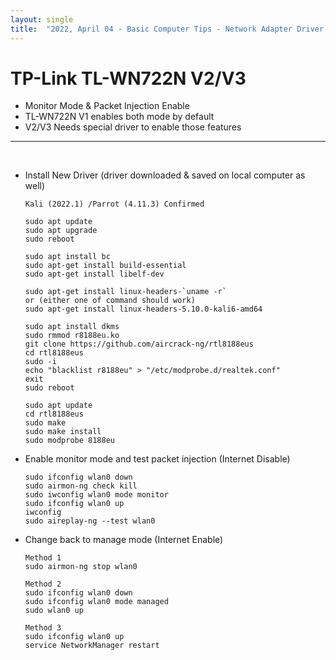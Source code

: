 ```yaml
---
layout: single
title:  "2022, April 04 - Basic Computer Tips - Network Adapter Driver Fix (TL-WN722N)"
---
```


# TP-Link TL-WN722N V2/V3
- Monitor Mode & Packet Injection Enable
- TL-WN722N V1 enables both mode by default
- V2/V3 Needs special driver to enable those features
---
<br>

- Install New Driver (driver downloaded & saved on local computer as well)
    ```
    Kali (2022.1) /Parrot (4.11.3) Confirmed

    sudo apt update
    sudo apt upgrade
    sudo reboot
    
    sudo apt install bc
    sudo apt-get install build-essential 
    sudo apt-get install libelf-dev 

    sudo apt-get install linux-headers-`uname -r`
    or (either one of command should work)
    sudo apt-get install linux-headers-5.10.0-kali6-amd64

    sudo apt install dkms
    sudo rmmod r8188eu.ko
    git clone https://github.com/aircrack-ng/rtl8188eus
    cd rtl8188eus
    sudo -i
    echo "blacklist r8188eu" > "/etc/modprobe.d/realtek.conf"
    exit
    sudo reboot

    sudo apt update
    cd rtl8188eus
    sudo make
    sudo make install
    sudo modprobe 8188eu
    ```


- Enable monitor mode and test packet injection (Internet Disable)
    ```
    sudo ifconfig wlan0 down
    sudo airmon-ng check kill
    sudo iwconfig wlan0 mode monitor
    sudo ifconfig wlan0 up
    iwconfig                             
    sudo aireplay-ng --test wlan0
    ```

- Change back to manage mode (Internet Enable)
    ```
    Method 1
    sudo airmon-ng stop wlan0

    Method 2
    sudo ifconfig wlan0 down
    sudo ifconfig wlan0 mode managed
    sudo wlan0 up

    Method 3
    sudo ifconfig wlan0 up
    service NetworkManager restart
    ```

